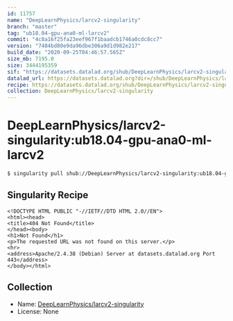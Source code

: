 ```yaml
---
id: 11757
name: "DeepLearnPhysics/larcv2-singularity"
branch: "master"
tag: "ub18.04-gpu-ana0-ml-larcv2"
commit: "4c8a16f25fa23eef967f1baadcb1746a0cdc8cc7"
version: "7484bd80e9da96dbe306a9d1d982e217"
build_date: "2020-09-25T04:46:57.565Z"
size_mb: 7195.0
size: 3444195359
sif: "https://datasets.datalad.org/shub/DeepLearnPhysics/larcv2-singularity/ub18.04-gpu-ana0-ml-larcv2/2020-09-25-4c8a16f2-7484bd80/7484bd80e9da96dbe306a9d1d982e217.sif"
datalad_url: https://datasets.datalad.org?dir=/shub/DeepLearnPhysics/larcv2-singularity/ub18.04-gpu-ana0-ml-larcv2/2020-09-25-4c8a16f2-7484bd80/
recipe: https://datasets.datalad.org/shub/DeepLearnPhysics/larcv2-singularity/ub18.04-gpu-ana0-ml-larcv2/2020-09-25-4c8a16f2-7484bd80/Singularity
collection: DeepLearnPhysics/larcv2-singularity
---
```


# DeepLearnPhysics/larcv2-singularity:ub18.04-gpu-ana0-ml-larcv2

```bash
$ singularity pull shub://DeepLearnPhysics/larcv2-singularity:ub18.04-gpu-ana0-ml-larcv2
```

## Singularity Recipe

```singularity
<!DOCTYPE HTML PUBLIC "-//IETF//DTD HTML 2.0//EN">
<html><head>
<title>404 Not Found</title>
</head><body>
<h1>Not Found</h1>
<p>The requested URL was not found on this server.</p>
<hr>
<address>Apache/2.4.38 (Debian) Server at datasets.datalad.org Port 443</address>
</body></html>
```

## Collection

 - Name: [DeepLearnPhysics/larcv2-singularity](https://github.com/DeepLearnPhysics/larcv2-singularity)
 - License: None

